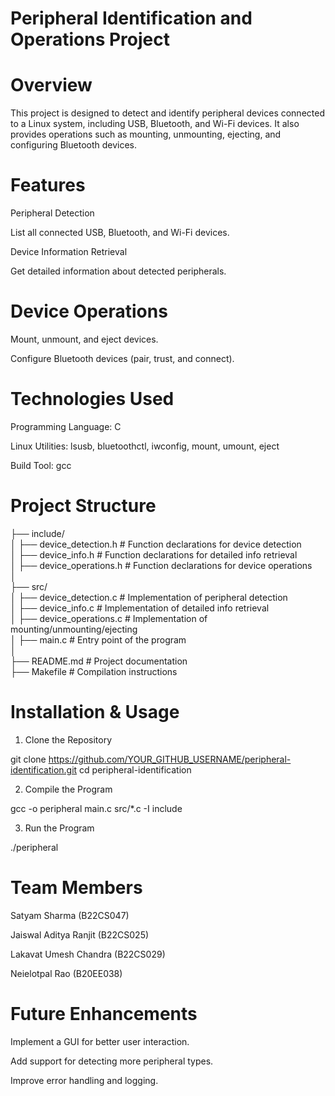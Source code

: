 # Peripheral Identification and Operations Project

# Overview

This project is designed to detect and identify peripheral devices connected to a Linux system, including USB, Bluetooth, and Wi-Fi devices. It also provides operations such as mounting, unmounting, ejecting, and configuring Bluetooth devices.

# Features

Peripheral Detection

List all connected USB, Bluetooth, and Wi-Fi devices.

Device Information Retrieval

Get detailed information about detected peripherals.

# Device Operations

Mount, unmount, and eject devices.

Configure Bluetooth devices (pair, trust, and connect).

# Technologies Used

Programming Language: C

Linux Utilities: lsusb, bluetoothctl, iwconfig, mount, umount, eject

Build Tool: gcc

# Project Structure

├── include/ <br>
│   ├── device_detection.h      # Function declarations for device detection <br>
│   ├── device_info.h           # Function declarations for detailed info retrieval <br>
│   ├── device_operations.h     # Function declarations for device operations <br>
│ <br>
├── src/ <br>
│   ├── device_detection.c      # Implementation of peripheral detection <br>
│   ├── device_info.c           # Implementation of detailed info retrieval <br>
│   ├── device_operations.c     # Implementation of mounting/unmounting/ejecting <br>
│   ├── main.c                  # Entry point of the program <br>
│<br>
├── README.md                   # Project documentation <br>
├── Makefile                     # Compilation instructions <br>

# Installation & Usage

1. Clone the Repository

git clone https://github.com/YOUR_GITHUB_USERNAME/peripheral-identification.git
cd peripheral-identification

2. Compile the Program

gcc -o peripheral main.c src/*.c -I include

3. Run the Program

./peripheral

# Team Members

Satyam Sharma (B22CS047)

Jaiswal Aditya Ranjit (B22CS025)

Lakavat Umesh Chandra (B22CS029)

Neielotpal Rao (B20EE038)

# Future Enhancements

Implement a GUI for better user interaction.

Add support for detecting more peripheral types.

Improve error handling and logging.

